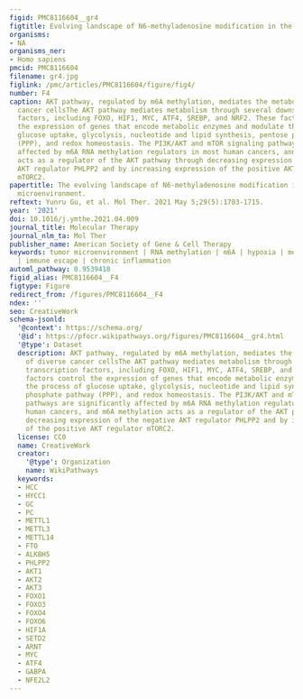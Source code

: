 ```yaml
---
figid: PMC8116604__gr4
figtitle: Evolving landscape of N6-methyladenosine modification in the tumor microenvironment
organisms:
- NA
organisms_ner:
- Homo sapiens
pmcid: PMC8116604
filename: gr4.jpg
figlink: /pmc/articles/PMC8116604/figure/fig4/
number: F4
caption: AKT pathway, regulated by m6A methylation, mediates the metabolism of diverse
  cancer cellsThe AKT pathway mediates metabolism through several downstream transcription
  factors, including FOXO, HIF1, MYC, ATF4, SREBP, and NRF2. These factors control
  the expression of genes that encode metabolic enzymes and modulate the process of
  glucose uptake, glycolysis, nucleotide and lipid synthesis, pentose phosphate pathway
  (PPP), and redox homeostasis. The PI3K/AKT and mTOR signaling pathways are significantly
  affected by m6A RNA methylation regulators in most human cancers, and m6A methylation
  acts as a regulator of the AKT pathway through decreasing expression of the negative
  AKT regulator PHLPP2 and by increasing expression of the positive AKT regulator
  mTORC2.
papertitle: The evolving landscape of N6-methyladenosine modification in the tumor
  microenvironment.
reftext: Yunru Gu, et al. Mol Ther. 2021 May 5;29(5):1703-1715.
year: '2021'
doi: 10.1016/j.ymthe.2021.04.009
journal_title: Molecular Therapy
journal_nlm_ta: Mol Ther
publisher_name: American Society of Gene & Cell Therapy
keywords: tumor microenvironment | RNA methylation | m6A | hypoxia | metabolic dysregulation
  | immune escape | chronic inflammation
automl_pathway: 0.9539418
figid_alias: PMC8116604__F4
figtype: Figure
redirect_from: /figures/PMC8116604__F4
ndex: ''
seo: CreativeWork
schema-jsonld:
  '@context': https://schema.org/
  '@id': https://pfocr.wikipathways.org/figures/PMC8116604__gr4.html
  '@type': Dataset
  description: AKT pathway, regulated by m6A methylation, mediates the metabolism
    of diverse cancer cellsThe AKT pathway mediates metabolism through several downstream
    transcription factors, including FOXO, HIF1, MYC, ATF4, SREBP, and NRF2. These
    factors control the expression of genes that encode metabolic enzymes and modulate
    the process of glucose uptake, glycolysis, nucleotide and lipid synthesis, pentose
    phosphate pathway (PPP), and redox homeostasis. The PI3K/AKT and mTOR signaling
    pathways are significantly affected by m6A RNA methylation regulators in most
    human cancers, and m6A methylation acts as a regulator of the AKT pathway through
    decreasing expression of the negative AKT regulator PHLPP2 and by increasing expression
    of the positive AKT regulator mTORC2.
  license: CC0
  name: CreativeWork
  creator:
    '@type': Organization
    name: WikiPathways
  keywords:
  - HCC
  - HYCC1
  - GC
  - PC
  - METTL1
  - METTL3
  - METTL14
  - FTO
  - ALKBH5
  - PHLPP2
  - AKT1
  - AKT2
  - AKT3
  - FOXO1
  - FOXO3
  - FOXO4
  - FOXO6
  - HIF1A
  - SETD2
  - ARNT
  - MYC
  - ATF4
  - GABPA
  - NFE2L2
---
```

